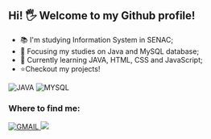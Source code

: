 
## Hi! 🖐️ Welcome to my Github profile!
- 📚 I'm studying Information System in SENAC;
- 🚀 Focusing my studies on Java and MySQL database;
- 🚀 Currently learning JAVA, HTML, CSS and JavaScript;
- ⭐️Checkout my projects!




![JAVA](https://img.shields.io/badge/Java-ED8B00?style=for-the-badge&logo=java&logoColor=white) ![MYSQL](https://img.shields.io/badge/MySQL-00000F?style=for-the-badge&logo=mysql&logoColor=white)




### Where to find me:
[![GMAIL](https://img.shields.io/badge/Gmail-D14836?style=for-the-badge&logo=gmail&logoColor=white)
](mailto:felipepacomio@gmail.com)[![](https://camo.githubusercontent.com/c00f87aeebbec37f3ee0857cc4c20b21fefde8a96caf4744383ebfe44a47fe3f/68747470733a2f2f696d672e736869656c64732e696f2f62616467652f2d4c696e6b6564496e2d2532333030373742353f7374796c653d666f722d7468652d6261646765266c6f676f3d6c696e6b6564696e266c6f676f436f6c6f723d7768697465)](https://www.linkedin.com/in/felippe-pacomio-012372203/)



